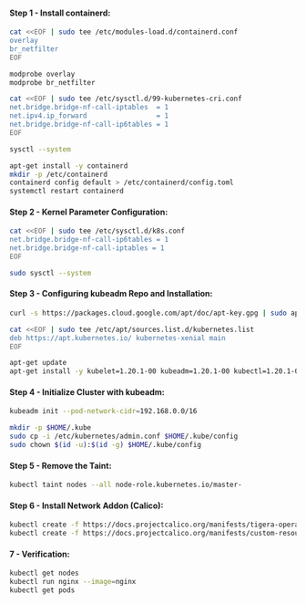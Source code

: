 
#### Step 1 - Install containerd:
```sh
cat <<EOF | sudo tee /etc/modules-load.d/containerd.conf
overlay
br_netfilter
EOF
```
```sh
modprobe overlay
modprobe br_netfilter
```
```sh
cat <<EOF | sudo tee /etc/sysctl.d/99-kubernetes-cri.conf
net.bridge.bridge-nf-call-iptables  = 1
net.ipv4.ip_forward                 = 1
net.bridge.bridge-nf-call-ip6tables = 1
EOF
```
```sh
sysctl --system
```
```sh
apt-get install -y containerd
mkdir -p /etc/containerd
containerd config default > /etc/containerd/config.toml
systemctl restart containerd
```
#### Step 2 - Kernel Parameter Configuration:
```sh
cat <<EOF | sudo tee /etc/sysctl.d/k8s.conf
net.bridge.bridge-nf-call-ip6tables = 1
net.bridge.bridge-nf-call-iptables = 1
EOF
```
```sh
sudo sysctl --system
```
#### Step 3 - Configuring kubeadm Repo and Installation:
```sh
curl -s https://packages.cloud.google.com/apt/doc/apt-key.gpg | sudo apt-key add -
```
```sh
cat <<EOF | sudo tee /etc/apt/sources.list.d/kubernetes.list
deb https://apt.kubernetes.io/ kubernetes-xenial main
EOF
```
```sh
apt-get update
apt-get install -y kubelet=1.20.1-00 kubeadm=1.20.1-00 kubectl=1.20.1-00
```
#### Step 4 - Initialize Cluster with kubeadm:
```sh
kubeadm init --pod-network-cidr=192.168.0.0/16
```
```sh
mkdir -p $HOME/.kube
sudo cp -i /etc/kubernetes/admin.conf $HOME/.kube/config
sudo chown $(id -u):$(id -g) $HOME/.kube/config
```
#### Step 5 - Remove the Taint:
```sh
kubectl taint nodes --all node-role.kubernetes.io/master-
```
#### Step 6 - Install Network Addon (Calico):
```sh
kubectl create -f https://docs.projectcalico.org/manifests/tigera-operator.yaml
kubectl create -f https://docs.projectcalico.org/manifests/custom-resources.yaml
```
####  7 - Verification:
```sh
kubectl get nodes
kubectl run nginx --image=nginx
kubectl get pods
```

